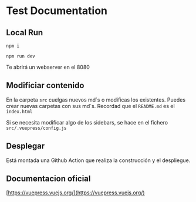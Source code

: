 # Test Documentation

## Local Run

`npm i`

`npm run dev`

Te abrirá un webserver en el 8080

## Modificiar contenido

En la carpeta `src` cuelgas nuevos md´s o modificas los existentes. Puedes crear nuevas carpetas con sus md´s. Recordad que el `README.md` es el `index.html`

Si se necesita modificar algo de los sidebars, se hace en el fichero `src/.vuepress/config.js`

## Desplegar

Está montada una Github Action que realiza la construcción y el despliegue.

## Documentacion oficial

[https://vuepress.vuejs.org/](https://vuepress.vuejs.org/)
